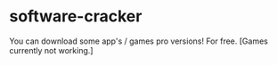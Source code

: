 # software-cracker
You can download some app's / games pro versions! For free.
[Games currently not working.]
